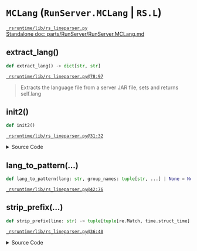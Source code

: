# `MCLang` (`RunServer.MCLang` | `RS.L`)
[`_rsruntime/lib/rs_lineparser.py`](/_rsruntime/lib/rs_lineparser.py "Source")  
[Standalone doc: parts/RunServer/RunServer.MCLang.md](RunServer.MCLang)  

## extract_lang()
```python
def extract_lang() -> dict[str, str]
```

[`_rsruntime/lib/rs_lineparser.py@78:97`](/_rsruntime/lib/rs_lineparser.py#L78)
> Extracts the language file from a server JAR file, sets and returns self.lang

## init2()
```python
def init2()
```

[`_rsruntime/lib/rs_lineparser.py@31:32`](/_rsruntime/lib/rs_lineparser.py#L31)

<details>
<summary>Source Code</summary>

```python
def init2(self):
    self.extract_lang()
```
</details>

> <no doc>

## lang_to_pattern(...)
```python
def lang_to_pattern(lang: str, group_names: tuple[str, ...] | None = None, prefix_suffix: str = '^{}$') -> Pattern
```

[`_rsruntime/lib/rs_lineparser.py@42:76`](/_rsruntime/lib/rs_lineparser.py#L42)
> <no doc>

## strip_prefix(...)
```python
def strip_prefix(line: str) -> tuple[tuple[re.Match, time.struct_time] | None, str]
```

[`_rsruntime/lib/rs_lineparser.py@36:40`](/_rsruntime/lib/rs_lineparser.py#L36)

<details>
<summary>Source Code</summary>

```python
def strip_prefix(self, line: str) -> tuple[tuple[re.Match, time.struct_time] | None, str]:
    if (m := self.prefix.fullmatch(line)) is not None:
        # almost as bad as my first idea: `time.strptime(f'{m.time}|{time.strftime("%x")}', '%H:%M:%S|%x')`
        return ((m, time.struct_time(time.localtime()[:3] + time.strptime(m.group('time'), '%H:%M:%S')[3:6] + time.localtime()[6:])), m.group('line'))
    return (None, line)
```
</details>

> <no doc>